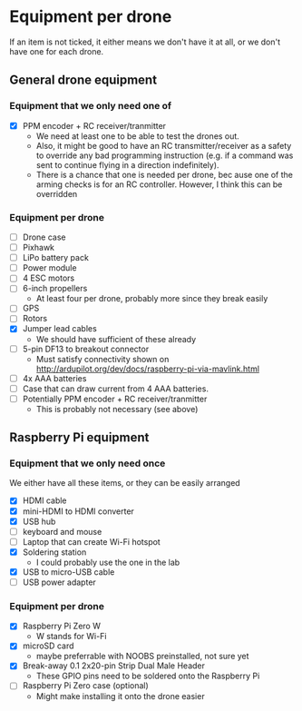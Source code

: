 # Equipment per drone
If an item is not ticked, it either means we don't have it at all, or we don't have one for each drone.


## General drone equipment
### Equipment that we only need one of
- [x] PPM encoder + RC receiver/tranmitter
	- We need at least one to be able to test the drones out.
	- Also, it might be good to have an RC transmitter/receiver as a safety to override any bad programming instruction (e.g. if a command was sent to continue flying in a direction indefinitely).
	- There is a chance that one is needed per drone, bec ause one of the arming checks is for an RC controller. However, I think this can be overridden

### Equipment per drone
- [ ] Drone case
- [ ] Pixhawk
- [ ] LiPo battery pack
- [ ] Power module
- [ ] 4 ESC motors
- [ ] 6-inch propellers
	- At least four per drone, probably more since they break easily
- [ ] GPS
- [ ] Rotors
- [x] Jumper lead cables
	- We should have sufficient of these already
- [ ] 5-pin DF13 to breakout connector
	- Must satisfy connectivity shown on http://ardupilot.org/dev/docs/raspberry-pi-via-mavlink.html
- [ ] 4x AAA batteries
- [ ] Case that can draw current from 4 AAA batteries.
- [ ] Potentially PPM encoder + RC receiver/tranmitter
	- This is probably not necessary (see above)


## Raspberry Pi equipment

### Equipment that we only need once
We either have all these items, or they can be easily arranged
- [x] HDMI cable
- [x] mini-HDMI to HDMI converter
- [x] USB hub
- [ ] keyboard and mouse
- [ ] Laptop that can create Wi-Fi hotspot
- [x] Soldering station
	- I could probably use the one in the lab
- [x] USB to micro-USB cable
- [ ] USB power adapter

### Equipment per drone
- [x] Raspberry Pi Zero W
	- W stands for Wi-Fi
- [x] microSD card 
	- maybe preferrable with NOOBS preinstalled, not sure yet
- [x] Break-away 0.1 2x20-pin Strip Dual Male Header
	- These GPIO pins need to be soldered onto the Raspberry Pi
- [ ] Raspberry Pi Zero case (optional)
	- Might make installing it onto the drone easier
